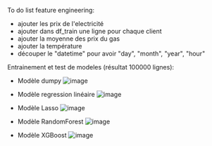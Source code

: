To do list feature engineering: 
- ajouter les prix de l'electricité
- ajouter dans df_train une ligne pour chaque client
- ajouter la moyenne des prix du gas
- ajouter la température
- découper le "datetime" pour avoir "day", "month", "year", "hour"


Entrainement et test de modeles (résultat 100000 lignes): 
- Modèle dumpy
![image](https://github.com/JawadBLK/kaggle_prediction_enefit/assets/100697289/a5c05da5-7a19-49a0-87a8-de798e9cc106)

- Modèle regression linéaire
![image](https://github.com/JawadBLK/kaggle_prediction_enefit/assets/100697289/8b9b98b1-6954-4f6c-862d-e8c941487ec1)

- Modèle Lasso
![image](https://github.com/JawadBLK/kaggle_prediction_enefit/assets/100697289/0d9d4014-32e6-4af8-87d7-60bf91dbc189)

- Modèle RandomForest
![image](https://github.com/JawadBLK/kaggle_prediction_enefit/assets/100697289/6ccde1e8-1cd7-49a3-bf54-b3b8231457a9)

- Modèle XGBoost
![image](https://github.com/JawadBLK/kaggle_prediction_enefit/assets/100697289/b4cb1282-685d-48b3-b106-865d04b40d61)

